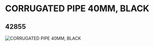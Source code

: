 # CORRUGATED PIPE 40MM, BLACK
## 42855
![CORRUGATED PIPE 40MM, BLACK](https://lc-www-live-s.legocdn.com/media/bricks/5/2/4166238.jpg)